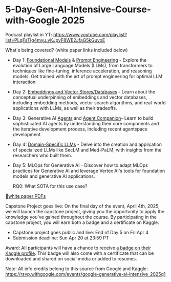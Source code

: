 # 5-Day-Gen-AI-Intensive-Course-with-Google 2025
Podcast playlist in YT: https://www.youtube.com/playlist?list=PLqFaTIg4myu_yKJpvF8WE2JfaG5kGuvoE

What's being covered? (white paper links included below)
- Day 1: [Foundational Models](https://www.kaggle.com/whitepaper-foundational-llm-and-text-generation) & [Prompt Engineering](https://www.kaggle.com/whitepaper-prompt-engineering) - Explore the evolution of Large Language Models (LLMs), from transformers to techniques like fine-tuning, inference acceleration, and reasoning models. Get trained with the art of prompt engineering for optimal LLM interaction.

- Day 2: [Embeddings and Vector Stores/Databases](https://www.kaggle.com/whitepaper-embeddings-and-vector-stores) - Learn about the conceptual underpinning of embeddings and vector databases, including embedding methods, vector search algorithms, and real-world applications with LLMs, as well as their tradeoffs.

- Day 3: Generative AI [Agents](https://www.kaggle.com/whitepaper-agents) and [Agent Companion](https://www.kaggle.com/whitepaper-agent-companion)- Learn to build sophisticated AI agents by understanding their core components and the iterative development process, including recent agentspace development.

- Day 4: [Domain-Specific LLMs](https://www.kaggle.com/whitepaper-solving-domains-specific-problems-using-llms) - Delve into the creation and application of specialized LLMs like SecLM and Med-PaLM, with insights from the researchers who built them.

- Day 5: MLOps for Generative AI - Discover how to adapt MLOps practices for Generative AI and leverage Vertex AI's tools for foundation models and generative AI applications.

  RQ0: What SOTA for this use case?

📂[white paper PDFs](https://github.com/clevilll/5-Day-Gen-AI-Intensive-Course-with-Google/tree/main/white-paper-PDFs)

Capstone Project goes live: 
On the final day of the event, April 4th, 2025, we will launch the capstone project, giving you the opportunity to apply the knowledge you've gained throughout the course. By participating in the capstone project, you will earn both a badge and a certificate on Kaggle.
- Capstone project goes public and live: End of Day 5 on Fri Apr 4
- Submission deadline: Sun Apr 20 at 23:59 PT

Award:
All participants will have a chance to receive [a badge on their Kaggle profile](https://www.kaggle.com/discussions/general/536046). This badge will also come with a certificate that can be downloaded and shared on social media or added to resumes.

Note:
All info credits belong to this source from Google and Kaggle: https://rsvp.withgoogle.com/events/google-generative-ai-intensive_2025q1 
